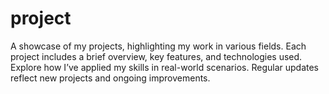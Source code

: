 # project
A showcase of my projects, highlighting my work in various fields. Each project includes a brief overview, key features, and technologies used. Explore how I’ve applied my skills in real-world scenarios. Regular updates reflect new projects and ongoing improvements.
